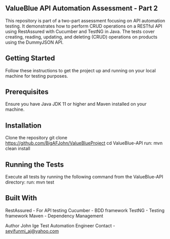 ## ValueBlue API Automation Assessment - Part 2
This repository is part of a two-part assessment focusing on API automation testing. 
It demonstrates how to perform CRUD operations on a RESTful API using RestAssured with Cucumber and TestNG in Java. 
The tests cover creating, reading, updating, and deleting (CRUD) operations on products using the DummyJSON API.

## Getting Started
Follow these instructions to get the project up and running on your local machine for testing purposes.

## Prerequisites
Ensure you have Java JDK 11 or higher and Maven installed on your machine.

## Installation
Clone the repository git clone https://github.com/BigAFJohn/ValueBlueProject
cd  ValueBlue-API
run: mvn clean install

## Running the Tests
Execute all tests by running the following command from the ValueBlue-API directory:
run: mvn test

## Built With
RestAssured - For API testing
Cucumber - BDD framework
TestNG - Testing framework
Maven - Dependency Management

Author
John Ige
Test Automation Engineer
Contact - seyifunmi_aj@yahoo.com

